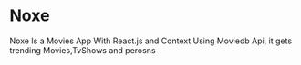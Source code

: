 # Noxe
Noxe Is a Movies App With React.js and Context Using Moviedb Api, it gets trending Movies,TvShows and perosns
